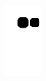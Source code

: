 ![Snake](https://github.com/brunomacedo/brunomacedo/blob/output/github-contribution-grid-snake.svg)
